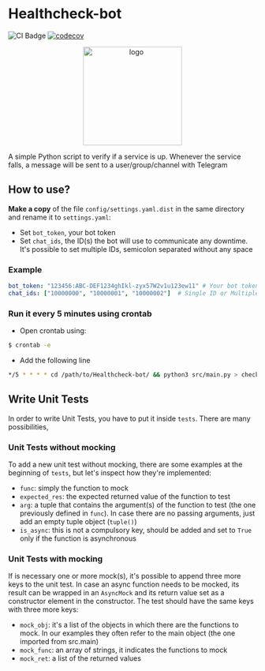 # Healthcheck-bot
![CI Badge](https://github.com/QD-2022/Healthcheck-bot/actions/workflows/ci.yml/badge.svg)
[![codecov](https://codecov.io/gh/QD-2022/Healthcheck-bot/branch/main/graph/badge.svg?token=G54CHQRYTC)](https://codecov.io/gh/QD-2022/Healthcheck-bot)

<p align="center">
    <img src="icon.jpeg" alt="logo" width="200">
</p>

A simple Python script to verify if a service is up. Whenever the service falls, a message will be sent to a user/group/channel with Telegram

## How to use?
**Make a copy** of the file `config/settings.yaml.dist` in the same directory and rename it to `settings.yaml`:
- Set `bot_token`, your bot token
- Set `chat_ids`, the ID(s) the bot will use to communicate any downtime. It's possible to set multiple IDs, semicolon separated without any space

### Example
```yaml
bot_token: "123456:ABC-DEF1234ghIkl-zyx57W2v1u123ew11" # Your bot token
chat_ids: ["10000000", "10000001", "10000002"]  # Single ID or Multiple IDs
```

### Run it every 5 minutes using crontab
- Open crontab using:
```bash
$ crontab -e
```
- Add the following line
```bash
*/5 * * * * cd /path/to/Healthcheck-bot/ && python3 src/main.py > checks.log 2> errors.log    
```

## Write Unit Tests
In order to write Unit Tests, you have to put it inside `tests`.
There are many possibilities, 

### Unit Tests without mocking
To add a new unit test without mocking, there are some examples at the beginning of `tests`, but let's inspect how they're implemented:
- `func`: simply the function to mock
- `expected_res`: the expected returned value of the function to test
- `arg`: a tuple that contains the argument(s) of the function to test (the one previously defined in `func`). In case there are no passing arguments, just add an empty tuple object (`tuple()`)
- `is_async`: this is not a compulsory key, should be added and set to `True` only if the function is asynchronous

### Unit Tests with mocking
If is necessary one or more mock(s), it's possible to append three more keys to the unit test.
In case an async function needs to be mocked, its result can be wrapped in an `AsyncMock` and its return value set as a constructor element in the constructor. 
The test should have the same keys with three more keys:
- `mock_obj`: it's a list of the objects in which there are the functions to mock. In our examples they often refer to the main object (the one imported from src.main)
- `mock_func`: an array of strings, it indicates the functions to mock
- `mock_ret`: a list of the returned values